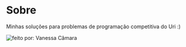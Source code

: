# Sobre

Minhas soluções para problemas de programação competitiva do Uri :)

![feito por: Vanessa Câmara](https://user-images.githubusercontent.com/54962431/119382942-be5cd700-bc90-11eb-86f1-acedbc78f9ee.png)
